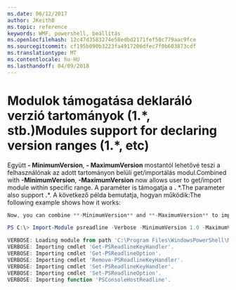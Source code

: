 ```yaml
---
ms.date: 06/12/2017
author: JKeithB
ms.topic: reference
keywords: WMF, powershell, beállítás
ms.openlocfilehash: 12c47d3583274e58edbd2171fef50c779aac9fce
ms.sourcegitcommit: cf195b090b3223fa4917206dfec7f0b603873cdf
ms.translationtype: MT
ms.contentlocale: hu-HU
ms.lasthandoff: 04/09/2018
---
```

# <a name="modules-support-for-declaring-version-ranges-1-etc"></a><span data-ttu-id="66d96-102">Modulok támogatása deklaráló verzió tartományok (1.\*, stb.)</span><span class="sxs-lookup"><span data-stu-id="66d96-102">Modules support for declaring version ranges (1.\*, etc)</span></span>
<span data-ttu-id="66d96-103">Együtt **- MinimumVersion**, **- MaximumVersion** mostantól lehetővé teszi a felhasználónak az adott tartományon belüli get/importálás modul.</span><span class="sxs-lookup"><span data-stu-id="66d96-103">Combined with **-MinimumVersion**, **-MaximumVersion** now allows user to get/import module within specific range.</span></span> <span data-ttu-id="66d96-104">A paraméter is támogatja a **.** \*.</span><span class="sxs-lookup"><span data-stu-id="66d96-104">The parameter also support **.**\*.</span></span> <span data-ttu-id="66d96-105">A következő példa bemutatja, hogyan működik:</span><span class="sxs-lookup"><span data-stu-id="66d96-105">The following example shows how it works:</span></span>

```powershell
Now, you can combine **-MinimumVersion** and **-MaximumVersion** to import module within specific range:

PS C:\> Import-Module psreadline -Verbose -MinimumVersion 1.0 -MaximumVersion 1.2.*

VERBOSE: Loading module from path 'C:\Program Files\WindowsPowerShell\Modules\psreadline\1.1\psreadline.psd1'.
VERBOSE: Importing cmdlet 'Get-PSReadlineKeyHandler'.
VERBOSE: Importing cmdlet 'Get-PSReadlineOption'.
VERBOSE: Importing cmdlet 'Remove-PSReadlineKeyHandler'.
VERBOSE: Importing cmdlet 'Set-PSReadlineKeyHandler'.
VERBOSE: Importing cmdlet 'Set-PSReadlineOption'.
VERBOSE: Importing function 'PSConsoleHostReadline'.
```